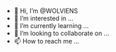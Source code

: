 - 👋 Hi, I’m @WOLVIENS
- 👀 I’m interested in ...
- 🌱 I’m currently learning ...
- 💞️ I’m looking to collaborate on ...
- 📫 How to reach me ...

<!---
WOLVIENS/WOLVIENS is a ✨ special ✨ repository because its `README.md` (this file) appears on your GitHub profile.
You can click the Preview link to take a look at your changes.
--->
